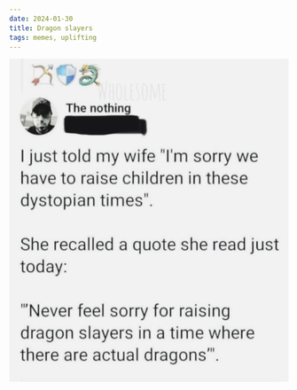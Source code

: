 ```yaml
---
date: 2024-01-30
title: Dragon slayers
tags: memes, uplifting
---
```


![dragonslayer](https://raw.githubusercontent.com/muneer78/muneer78.github.io/master/images/dragonslayer.png)
